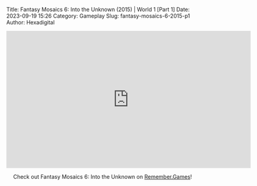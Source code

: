 Title: Fantasy Mosaics 6: Into the Unknown (2015) | World 1 [Part 1]
Date: 2023-09-19 15:26
Category: Gameplay
Slug: fantasy-mosaics-6-2015-p1
Author: Hexadigital

<center><iframe src="https://www.youtube.com/embed/G4MvbYUIvBI?feature=oembed" allow="accelerometer; autoplay; encrypted-media; gyroscope; picture-in-picture" width="640" height="360" frameborder="0"></iframe>

Check out Fantasy Mosaics 6: Into the Unknown on [Remember.Games](https://remember.games/game/6613/fantasy-mosaics-6-into-the-unknown/)!</center>